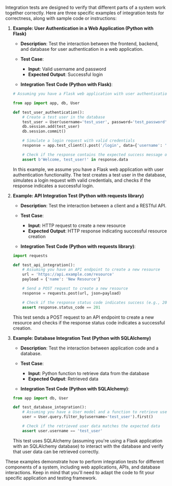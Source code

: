 Integration tests are designed to verify that different parts of a system work together correctly. Here are three specific examples of integration tests for correctness, along with sample code or instructions:

1. **Example: User Authentication in a Web Application (Python with Flask)**

   - **Description**: Test the interaction between the frontend, backend, and database for user authentication in a web application.

   - **Test Case**:
     - **Input**: Valid username and password
     - **Expected Output**: Successful login

   - **Integration Test Code (Python with Flask)**:

   ```python
   # Assuming you have a Flask web application with user authentication

   from app import app, db, User

   def test_user_authentication():
       # Create a test user in the database
       test_user = User(username='test_user', password='test_password')
       db.session.add(test_user)
       db.session.commit()

       # Simulate a login request with valid credentials
       response = app.test_client().post('/login', data={'username': 'test_user', 'password': 'test_password'}, follow_redirects=True)

       # Check if the response contains the expected success message or redirect to the dashboard
       assert b'Welcome, test_user!' in response.data
   ```

   In this example, we assume you have a Flask web application with user authentication functionality. The test creates a test user in the database, simulates a login request with valid credentials, and checks if the response indicates a successful login.

2. **Example: API Integration Test (Python with requests library)**

   - **Description**: Test the interaction between a client and a RESTful API.

   - **Test Case**:
     - **Input**: HTTP request to create a new resource
     - **Expected Output**: HTTP response indicating successful resource creation

   - **Integration Test Code (Python with requests library)**:

   ```python
   import requests

   def test_api_integration():
       # Assuming you have an API endpoint to create a new resource
       url = 'https://api.example.com/resource'
       payload = {'name': 'New Resource'}

       # Send a POST request to create a new resource
       response = requests.post(url, json=payload)

       # Check if the response status code indicates success (e.g., 201 Created)
       assert response.status_code == 201
   ```

   This test sends a POST request to an API endpoint to create a new resource and checks if the response status code indicates a successful creation.

3. **Example: Database Integration Test (Python with SQLAlchemy)**

   - **Description**: Test the interaction between application code and a database.

   - **Test Case**:
     - **Input**: Python function to retrieve data from the database
     - **Expected Output**: Retrieved data

   - **Integration Test Code (Python with SQLAlchemy)**:

   ```python
   from app import db, User

   def test_database_integration():
       # Assuming you have a User model and a function to retrieve user data from the database
       user = User.query.filter_by(username='test_user').first()

       # Check if the retrieved user data matches the expected data
       assert user.username == 'test_user'
   ```

   This test uses SQLAlchemy (assuming you're using a Flask application with an SQLAlchemy database) to interact with the database and verify that user data can be retrieved correctly.

These examples demonstrate how to perform integration tests for different components of a system, including web applications, APIs, and database interactions. Keep in mind that you'll need to adapt the code to fit your specific application and testing framework.
